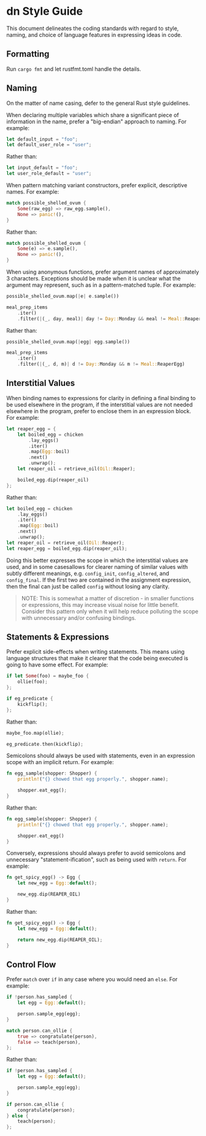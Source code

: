 # dn Style Guide

This document delineates the coding standards with regard to style, naming, and choice of language features in expressing ideas in code.

## Formatting

Run `cargo fmt` and let rustfmt.toml handle the details.

## Naming

On the matter of name casing, defer to the general Rust style guidelines.

When declaring multiple variables which share a significant piece of information in the name, prefer a "big-endian" approach to naming. For example:

```rust
let default_input = "foo";
let default_user_role = "user";
```

Rather than:

```rust
let input_default = "foo";
let user_role_default = "user";
```

When pattern matching variant constructors, prefer explicit, descriptive names. For example:

```rust
match possible_shelled_ovum {
    Some(raw_egg) => raw_egg.sample(),
    None => panic!(),
}
```

Rather than:

```rust
match possible_shelled_ovum {
    Some(e) => e.sample(),
    None => panic!(),
}
```

When using anonymous functions, prefer argument names of approximately 3 characters. Exceptions should be made when it is unclear what the argument may represent, such as in a pattern-matched tuple. For example:

```rust
possible_shelled_ovum.map(|e| e.sample())

meal_prep_items
    .iter()
    .filter(|(_, day, meal)| day != Day::Monday && meal != Meal::ReaperEgg)
```

Rather than:

```rust
possible_shelled_ovum.map(|egg| egg.sample())

meal_prep_items
    .iter()
    .filter(|(_, d, m)| d != Day::Monday && m != Meal::ReaperEgg)
```

## Interstitial Values

When binding names to expressions for clarity in defining a final binding to be used elsewhere in the program, if the interstitial values are not needed elsewhere in the program, prefer to enclose them in an expression block. For example:

```rust
let reaper_egg = {
    let boiled_egg = chicken
        .lay_eggs()
        .iter()
        .map(Egg::boil)
        .next()
        .unwrap();
    let reaper_oil = retrieve_oil(Oil::Reaper);

    boiled_egg.dip(reaper_oil)
};
```

Rather than:

```rust
let boiled_egg = chicken
    .lay_eggs()
    .iter()
    .map(Egg::boil)
    .next()
    .unwrap();
let reaper_oil = retrieve_oil(Oil::Reaper);
let reaper_egg = boiled_egg.dip(reaper_oil);
```

Doing this better expresses the scope in which the interstitial values are used, and in some casesallows for clearer naming of similar values with subtly different meanings, e.g. `config_init`, `config_altered`, and `config_final`. If the first two are contained in the assignment expression, then the final can just be called `config` without losing any clarity.

> NOTE: This is somewhat a matter of discretion - in smaller functions or expressions, this may increase visual noise for little benefit. Consider this pattern only when it will help reduce polluting the scope with unnecessary and/or confusing bindings.

## Statements & Expressions

Prefer explicit side-effects when writing statements. This means using language structures that make it clearer that the code being executed is going to have some effect. For example:

```rust
if let Some(foo) = maybe_foo {
    ollie(foo);
};

if eg_predicate {
    kickflip();
};
```

Rather than:

```rust
maybe_foo.map(ollie);

eg_predicate.then(kickflip);
```

Semicolons should always be used with statements, even in an expression scope with an implicit return. For example:

```rust
fn egg_sample(shopper: Shopper) {
    println!("{} chowed that egg properly.", shopper.name);

    shopper.eat_egg();
}
```

Rather than:

```rust
fn egg_sample(shopper: Shopper) {
    println!("{} chowed that egg properly.", shopper.name);

    shopper.eat_egg()
}
```

Conversely, expressions should always prefer to avoid semicolons and unnecessary "statement-ification", such as being used with `return`. For example:

```rust
fn get_spicy_egg() -> Egg {
    let new_egg = Egg::default();

    new_egg.dip(REAPER_OIL)
}
```

Rather than:

```rust
fn get_spicy_egg() -> Egg {
    let new_egg = Egg::default();

    return new_egg.dip(REAPER_OIL);
}
```

## Control Flow

Prefer `match` over `if` in any case where you would need an `else`. For example:

```rust
if !person.has_sampled {
    let egg = Egg::default();

    person.sample_egg(egg);
}

match person.can_ollie {
    true => congratulate(person),
    false => teach(person),
};
```

Rather than:

```rust
if !person.has_sampled {
    let egg = Egg::default();

    person.sample_egg(egg);
}

if person.can_ollie {
    congratulate(person);
} else {
    teach(person);
};
```
